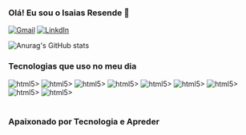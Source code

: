### Olá! Eu sou o Isaias Resende 👋


[![Gmail](https://img.shields.io/badge/Gmail-D14836?style=for-the-badge&logo=gmail&logoColor=white)](mailto:isaiascarvalho1074@gmail.com)
[![LinkdIn](https://img.shields.io/badge/LinkedIn-0077B5?style=for-the-badge&logo=linkedin&logoColor=white)](https://www.linkedin.com/in/isaias-resende?lipi=urn%3Ali%3Apage%3Ad_flagship3_profile_view_base_contact_details%3BlkwNwBIOTom3n6%2BfQ06q0Q%3D%3D)


![Anurag's GitHub stats](https://github-readme-stats.vercel.app/api?username=isaiasRLC&show_icons=true&theme=radical)


### Tecnologias que uso no meu dia
<div style="display: inline_block">
<img alig="center" alt="html5>" src="https://img.shields.io/badge/Java-ED8B00?style=for-the-badge&logo=openjdk&logoColor=white" />
<img alig="center" alt="html5>" src="https://img.shields.io/badge/Kotlin-0095D5?&style=for-the-badge&logo=kotlin&logoColor=white" />
<img alig="center" alt="html5>" src="https://img.shields.io/badge/Node.js-43853D?style=for-the-badge&logo=node.js&logoColor=white" />
<img alig="center" alt="html5>" src="https://img.shields.io/badge/JavaScript-F7DF1E?style=for-the-badge&logo=javascript&logoColor=black" />
<img alig="center" alt="html5>" src="https://img.shields.io/badge/React-20232A?style=for-the-badge&logo=react&logoColor=61DAFB" />

<img alig="center" alt="html5>" src="https://img.shields.io/badge/Spring-6DB33F?style=for-the-badge&logo=spring&logoColor=white" />
<img alig="center" alt="html5>" src="https://img.shields.io/badge/MySQL-00000F?style=for-the-badge&logo=mysql&logoColor=white" />
<img alig="center" alt="html5>" src="https://img.shields.io/badge/Amazon_AWS-FF9900?style=for-the-badge&logo=amazonaws&logoColor=white" />
<img alig="center" alt="html5>" src="https://img.shields.io/badge/Azure_DevOps-0078D7?style=for-the-badge&logo=azure-devops&logoColor=white" />
</div><br/>

### Apaixonado por Tecnologia e Apreder
